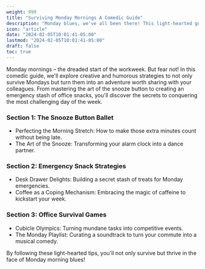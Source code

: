 ```yaml
---
weight: 999
title: "Surviving Monday Mornings A Comedic Guide"
description: "Monday blues, we've all been there! This light-hearted guide offers practical and not-so-serious tips on surviving the dreaded Monday mornings. From mastering the art of the snooze button to creating an emergency stash of office snacks, you'll find a humorous take on turning the most challenging day of the week into a laughable adventure."
icon: "article"
date: "2024-02-05T10:01:41-05:00"
lastmod: "2024-02-05T10:01:41-05:00"
draft: false
toc: true
---
```


Monday mornings – the dreaded start of the workweek. But fear not! In this comedic guide, we'll explore creative and humorous strategies to not only survive Mondays but turn them into an adventure worth sharing with your colleagues. From mastering the art of the snooze button to creating an emergency stash of office snacks, you'll discover the secrets to conquering the most challenging day of the week.

### Section 1: The Snooze Button Ballet

- Perfecting the Morning Stretch: How to make those extra minutes count without being late.
- The Art of the Snooze: Transforming your alarm clock into a dance partner.

### Section 2: Emergency Snack Strategies

- Desk Drawer Delights: Building a secret stash of treats for Monday emergencies.
- Coffee as a Coping Mechanism: Embracing the magic of caffeine to kickstart your week.

### Section 3: Office Survival Games

- Cubicle Olympics: Turning mundane tasks into competitive events.
- The Monday Playlist: Curating a soundtrack to turn your commute into a musical comedy.

By following these light-hearted tips, you'll not only survive but thrive in the face of Monday morning blues!

